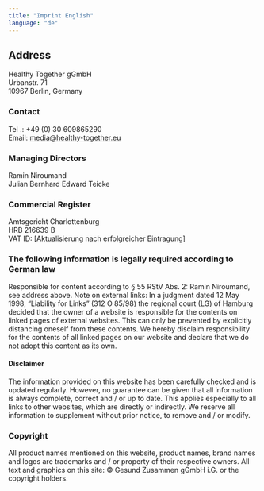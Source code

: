 ```yaml
---
title: "Imprint English"
language: "de"
---
```


## Address

Healthy Together gGmbH<br />
Urbanstr. 71<br />
10967 Berlin, Germany

### Contact

Tel .: +49 (0) 30 609865290<br />
Email: media@healthy-together.eu

### Managing Directors

Ramin Niroumand<br />
Julian Bernhard Edward Teicke

### Commercial Register

Amtsgericht Charlottenburg<br />
HRB 216639 B<br />
VAT ID: [Aktualisierung nach erfolgreicher Eintragung]

### The following information is legally required according to German law

Responsible for content according to § 55 RStV Abs. 2: Ramin Niroumand, see address above. Note on external links: In a judgment dated 12 May 1998, “Liability for Links” (312 O 85/98) the regional court (LG) of Hamburg decided that the owner of a website is responsible for the contents on linked pages of external websites. This can only be prevented by explicitly distancing oneself from these contents. We hereby disclaim responsibility for the contents of all linked pages on our website and declare that we do not adopt this content as its own.

#### Disclaimer

The information provided on this website has been carefully checked and is updated regularly. However, no guarantee can be given that all information is always complete, correct and / or up to date. This applies especially to all links to other websites, which are directly
or indirectly. We reserve all information to supplement without prior
notice, to remove and / or modify.

### Copyright

All product names mentioned on this website, product names, brand names and logos are trademarks and / or property of their respective owners. All text and graphics on this site: &copy; Gesund Zusammen gGmbH i.G. or the copyright holders.
